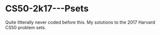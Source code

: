 # CS50-2k17---Psets
Quite litterally never coded before this. My solutions to the 2017 Harvard CS50 problem sets.
